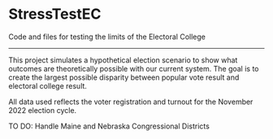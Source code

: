 # StressTestEC
Code and files for testing the limits of the Electoral College
______________________________________________________________

This project simulates a hypothetical election scenario to show what outcomes are theoretically possible with our current system. The goal is to create the largest possible disparity between popular vote result and electoral college result.

All data used reflects the voter registration and turnout for the November 2022 election cycle.

TO DO: Handle Maine and Nebraska Congressional Districts
